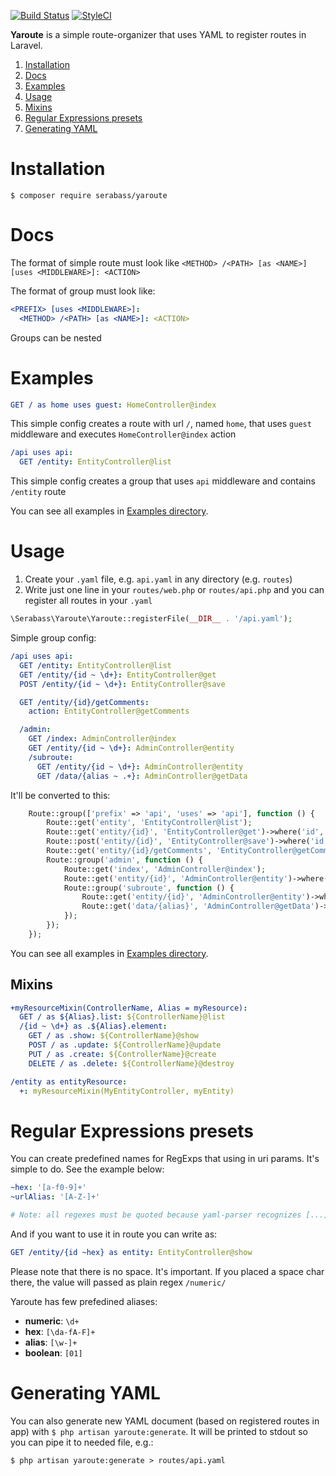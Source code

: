 [![Build Status](https://travis-ci.org/Serabass/yaroute.svg?branch=master)](https://travis-ci.org/Serabass/yaroute)
[![StyleCI](https://github.styleci.io/repos/263053064/shield?branch=master)](https://github.styleci.io/repos/263053064)

**Yaroute** is a simple route-organizer that uses YAML to register routes in Laravel.

1. [Installation](#installation)
2. [Docs](#docs)
3. [Examples](#examples)
4. [Usage](#usage)
5. [Mixins](#mixins)
6. [Regular Expressions presets](#regular-expressions-presets)
7. [Generating YAML](#generating-yaml)

# Installation
` $ composer require serabass/yaroute `

# Docs
The format of simple route must look like `<METHOD> /<PATH> [as <NAME>] [uses <MIDDLEWARE>]: <ACTION>`

The format of group must look like:

```yaml
<PREFIX> [uses <MIDDLEWARE>]:
  <METHOD> /<PATH> [as <NAME>]: <ACTION>
```

Groups can be nested

# Examples

```yaml
GET / as home uses guest: HomeController@index
```
This simple config creates a route with url `/`, named `home`, that uses `guest` middleware and executes
    `HomeController@index` action


```yaml
/api uses api:
  GET /entity: EntityController@list
```

This simple config creates a group that uses `api` middleware and contains `/entity` route

You can see all examples in [Examples directory](./examples).

# Usage

1. Create your `.yaml` file, e.g. `api.yaml` in any directory (e.g. `routes`)
2. Write just one line in your `routes/web.php` or `routes/api.php` and you can register all routes in your `.yaml`

```php
\Serabass\Yaroute\Yaroute::registerFile(__DIR__ . '/api.yaml');
```

Simple group config:
```yaml
/api uses api:
  GET /entity: EntityController@list
  GET /entity/{id ~ \d+}: EntityController@get
  POST /entity/{id ~ \d+}: EntityController@save

  GET /entity/{id}/getComments:
    action: EntityController@getComments

  /admin:
    GET /index: AdminController@index
    GET /entity/{id ~ \d+}: AdminController@entity
    /subroute:
      GET /entity/{id ~ \d+}: AdminController@entity
      GET /data/{alias ~ .+}: AdminController@getData
```

It'll be converted to this:
```php
    Route::group(['prefix' => 'api', 'uses' => 'api'], function () {
        Route::get('entity', 'EntityController@list');
        Route::get('entity/{id}', 'EntityController@get')->where('id', '\d+');
        Route::post('entity/{id}', 'EntityController@save')->where('id', '\d+');
        Route::get('entity/{id}/getComments', 'EntityController@getComments')->where('id', '\d+');
        Route::group('admin', function () {
            Route::get('index', 'AdminController@index');
            Route::get('entity/{id}', 'AdminController@entity')->where('id', '\d+');
            Route::group('subroute', function () {
                Route::get('entity/{id}', 'AdminController@entity')->where('id', '\d+');
                Route::get('data/{alias}', 'AdminController@getData')->where('alias', '.+');
            });
        });
    });
```

You can see all examples in [Examples directory](./examples).

## Mixins

```yaml
+myResourceMixin(ControllerName, Alias = myResource):
  GET / as ${Alias}.list: ${ControllerName}@list
  /{id ~ \d+} as .${Alias}.element:
    GET / as .show: ${ControllerName}@show
    POST / as .update: ${ControllerName}@update
    PUT / as .create: ${ControllerName}@create
    DELETE / as .delete: ${ControllerName}@destroy

/entity as entityResource:
  +: myResourceMixin(MyEntityController, myEntity)
```

# Regular Expressions presets

You can create predefined names for RegExps that using in uri params.
It's simple to do. See the example below:

```yaml
~hex: '[a-f0-9]+'
~urlAlias: '[A-Z-]+'

# Note: all regexes must be quoted because yaml-parser recognizes [...] as array

```

And if you want to use it in route you can write as:
```yaml
GET /entity/{id ~hex} as entity: EntityController@show
```

Please note that there is no space. It's important. If you placed a space char there, 
the value will passed as plain regex `/numeric/`

Yaroute has few prefedined aliases:

* **numeric**: `\d+`
* **hex**: `[\da-fA-F]+`
* **alias**: `[\w-]+`
* **boolean**: `[01]`

# Generating YAML

You can also generate new YAML document (based on registered routes in app)
 with `$ php artisan yaroute:generate`.
It will be printed to stdout so you can pipe it to needed file, e.g.:

`$ php artisan yaroute:generate > routes/api.yaml`
